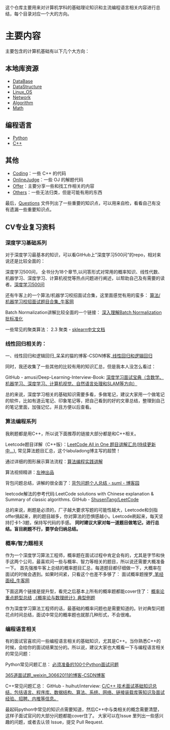 这个仓库主要用来对计算机学科的基础理论知识和主流编程语言相关内容进行总结，每个目录对应一个大的方向。

# 主要内容

主要包含的计算机基础有以下几个大方向：

## 本地库资源
* [DataBase](DataBase/)
* [DataStructure](DataStructure/)
* [Linux_OS](Linux_OS/)
* [Network](Network/)
* [Algorithm](Algorithm/)
* [Math](Math/)

## 编程语言
* [Python](Python/)
* [C++](C++/)


## 其他
* [Coding](Coding/)：一些 C++ 的代码
* [OnlineJudge](OnlineJudge/)：一些 OJ 的解题代码
* [Offer](Offer/)：主要分享一些和找工作相关的内容
* [Others](Others/)：一些无法归类，但是可能有用的东西

最后，[Questions](Questions.md) 文件列出了一些重要的知识点，可以用来自检，看看自己有没有遗漏一些重要知识点。


## CV专业复习资料
### 深度学习基础系列
对于深度学习最基本的知识，可以看GitHub上”深度学习500问“的repo，相对来说还是比较全面的：

深度学习500问， 全书分为18个章节,以问答形式对常用的概率知识、线性代数、机器学习、深度学习、计算机视觉等热点问题进行阐述，以帮助自己及有需要的读者。
​[深度学习500问](https://github.com/scutan90/DeepLearning-500-questions)

还有牛客上的一个算法/机器学习校招面试合集，这里面感觉有用的蛮多：
​[算法/机器学习校招面试题目合集_牛客网](https://www.nowcoder.com/ta/review-ml?query=&asc=true&order=&tagQuery=&page=1)


Batch Normalization讲解比较全面的一个链接：
​[深入理解Batch Normalization批标准化](https://www.cnblogs.com/guoyaohua/p/8724433.html)

一些常见的聚类算法：
2.3 聚类 - [sklearn中文文档](https://doc.codingdict.com/sklearn/22/)

### 线性回归相关的：
一、线性回归和逻辑回归_呆呆的猫的博客-CSDN博客_[线性回归和逻辑回归](https://blog.csdn.net/jiaoyangwm/article/details/81139362)

同时，我还收集了一些其他的比较有用的知识汇总，但是我本人没怎么看过：

GitHub - amusi/Deep-Learning-Interview-Book: [深度学习面试宝典（含数学、机器学习、深度学习、计算机视觉、自然语言处理和SLAM等方向）](https://github.com/amusi/Deep-Learning-Interview-Book)

总的来说，深度学习相关的基础知识需要多看，多做笔记，建议大家用一个做笔记的软件，比如有道云笔记、印象笔记等，把自己看到的好的文章总结，整理到自己的笔记里面，加强记忆，并且方便以后查看。

### 算法编程系列
我刷题都是用C++，所以说下面推荐的链接大部分都是和C++相关。

Leetcode题目详解（C++版）：[LeetCode All in One 题目讲解汇总(持续更新中...)](https://www.cnblogs.com/grandyang/p/4606334.html), 常见算法题目汇总，这个labuladong博主写的超赞！

通过详细的图形展示算法流程：[算法编程实践讲解](https://labuladong.gitee.io/algo/2/)

算法视频精讲：[左神出品](https://www.bilibili.com/video/BV13g41157hK?p=1)

背包问题总结，讲解的很全面了：[背包问题个人总结 - suml - 博客园](https://www.cnblogs.com/shiML/p/10950201.html)

leetcode解法的参考代码:LeetCode solutions with Chinese explanation & Summary of classic algorithms.
GitHub - [ShusenTang/LeetCode](https://github.com/ShusenTang/LeetCode)

总的来说，刷题是必须的，厂子越大要求写题的可能性越大，Leetcode和剑指offer搞起来，刷的题目越多，你对算法的恐惧感越小。Leetcode刷起来，每天坚持打卡1-3题，保持写代码的手感。
**同时建议大家对每一道题目做笔记，进行总结。盲目刷题不行，要学会归纳总结。**

### 概率/智力题相关
作为一个深度学习算法工程师，概率题在面试过程中肯定会有的，尤其是字节和快手这两个公司，最喜欢问一些与概率、智力等相关的题目，所以说还需要大概准备一下。
首先强推牛客上总结的概率题目汇总，每道题目都仔细做一下，大概率在面试的时候会遇到。如果时间紧，只看这个也差不多够了：
面试概率题搜罗_[笔经面经_牛客网](https://www.nowcoder.com/discuss/400248?type=2)

下面这两个链接是提升型，看完之后基本上所有的概率题都能cover住了：
[概率论重点题型总结](https://wenku.baidu.com/view/383a3b077ed184254b35eefdc8d376eeaeaa1767.html)
[《概率论与数理统计》典型例题](https://wenku.baidu.com/view/54dae03231126edb6f1a10d7.html?sxts=1594570231092)

作为深度学习算法工程师的话，最基础的概率问题也是需要知道的。针对典型问题花点时间总结，面试中常见的概率题也就那几种形式，不会很难。

### 编程语言相关
有的面试官喜欢问一些编程语言相关的基础知识，尤其是C++。当你熟悉C++的时候，会给你的面试结果加分的。所以说，建议大家也大概看一下与编程语言相关的常见问题：

Python常见问题汇总：
[必须准备的100个Python面试问题](https://zhuanlan.zhihu.com/p/54430650)

[365道面试题_weixin_30662011的博客-CSDN博客](https://blog.csdn.net/weixin_30662011/article/details/98505273)

C++常见问题汇总：
GitHub - huihut/interview: [C/C++ 技术面试基础知识总结，包括语言、程序库、数据结构、算法、系统、网络、链接装载库等知识及面试经验、招聘、内推等信息。](https://github.com/huihut/interview)

最起码python中常见的知识点需要知道，然后C++中与类相关的概念需要清楚，这样子面试官问的大部分问题都能cover住了。
大家可以在Issue 里列出一些感兴趣的问题，或者去认领 Issue，提交 Pull Request.





